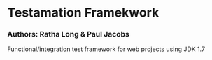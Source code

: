 # Testamation Framekwork
### Authors: Ratha Long & Paul Jacobs
Functional/integration test framework for web projects using JDK 1.7


